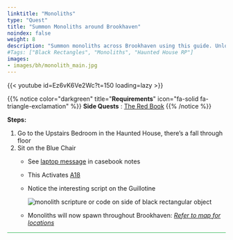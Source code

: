 ```yaml
---
linktitle: "Monoliths"
type: "Quest"
title: "Summon Monoliths around Brookhaven"
noindex: false
weight: 8
description: "Summon monoliths across Brookhaven using this guide. Unlock the secrets of the Haunted House RP and hidden codes."
#Tags: ["Black Rectangles", "Monoliths", "Haunted House RP"]
images: 
- images/bh/monolith_main.jpg
---
```


{{< youtube id=Ez6vK6Ve2Wc?t=150 loading=lazy >}}

{{% notice color="darkgreen" title="**Requirements**" icon="fa-solid fa-triangle-exclamation"  %}}
**Side Quests** : [The Red Book](/lore/special_tools/the_red_book)
{{% /notice %}}


**Steps:**


1. Go to the Upstairs Bedroom in the Haunted House, there’s a fall through floor 
1. Sit on the Blue Chair
	- See [laptop message](casebook/computer/agency/#circle-the-monoliths) in casebook notes 
	- This Activates [A18](/casebook/light_panel#a18)
	- Notice the interesting script on the Guillotine
	
		![monolith scripture or code on side of black rectangular object](/images/bh/monolith_scripture.jpg)
	- Monoliths will now spawn throughout Brookhaven: [*Refer to map for locations*](/map/monoliths)



<hr style="background-color: #28b44c" size=8>
